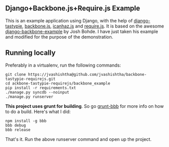 Django+Backbone.js+Require.js Example
-----------------------

This is an example application using Django, with the help of [django-tastypie](https://github.com/toastdriven/django-tastypie), [backbone.js](https://github.com/documentcloud/backbone), [icanhaz.js](https://github.com/HenrikJoreteg/ICanHaz.js) and [require.js](http://requirejs.org/). It is based on the awesome [django-backbone-example](https://github.com/joshbohde/django-backbone-example) by Josh Bohde. I have just taken his example and modified for the purpose of the demonstration.


Running locally
---------------

Preferably in a virtualenv, run the following commands:

    git clone https://jvashishtha@github.com/jvashishtha/backbone-tastypie-requirejs.git
    cd ackbone-tastypie-requirejs/backbone_example
    pip install -r requirements.txt
    ./manage.py syncdb --noinput
    ./manage.py runserver
    

**This project uses grunt for building**. So go [grunt-bbb](https://github.com/backbone-boilerplate/grunt-bbb) for more info on how to do a build. Here's what I did:

    npm install -g bbb
    bbb debug
    bbb release
    
That's it. Run the above runserver command and open up the project.
